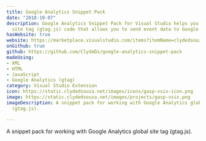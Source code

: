 ```yaml
---
title: Google Analytics Snippet Pack
date: "2018-10-07" 
description: Google Analytics Snippet Pack for Visual Studio helps you write global
  site tag (gtag.js) code that allows you to send event data to Google Analytics.
hasWebsite: true
website: https://marketplace.visualstudio.com/items?itemName=clydedsouza.GoogleAnalyticsSnippetPack
onGithub: true
github: https://github.com/ClydeDz/google-analytics-snippet-pack
madeUsing:
- XML
- HTML
- JavaScript
- Google Analytics (gtag)
category: Visual Studio Extension
icon: https://static.clydedsouza.net/images/icons/gasp-vsix-icon.png
image: https://static.clydedsouza.net/images/projects/gasp-vsix.png
imageDescription: A snippet pack for working with Google Analytics global site tag
  (gtag.js).

---
```


A snippet pack for working with Google Analytics global site tag (gtag.js).
